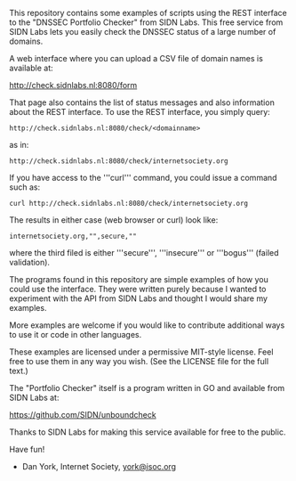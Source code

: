 This repository contains some examples of scripts using the REST interface to the
"DNSSEC Portfolio Checker" from SIDN Labs.  This free service from SIDN Labs lets
you easily check the DNSSEC status of a large number of domains.

A web interface where you can upload a CSV file of domain names is available at:

http://check.sidnlabs.nl:8080/form

That page also contains the list of status messages and also information about the
REST interface.  To use the REST interface, you simply query:

    http://check.sidnlabs.nl:8080/check/<domainname>

as in:

    http://check.sidnlabs.nl:8080/check/internetsociety.org

If you have access to the '''curl''' command, you could issue a command such as:

    curl http://check.sidnlabs.nl:8080/check/internetsociety.org

The results in either case (web browser or curl) look like:

    internetsociety.org,"",secure,""

where the third filed is either '''secure''', '''insecure''' or '''bogus''' (failed validation).

The programs found in this repository are simple examples of how you could use the
interface.  They were written purely because I wanted to experiment with the API
from SIDN Labs and thought I would share my examples.

More examples are welcome if you would like to contribute additional ways to use it
or code in other languages.

These examples are licensed under a permissive MIT-style license. Feel free to use
them in any way you wish. (See the LICENSE file for the full text.)

The "Portfolio Checker" itself is a program written in GO and available from SIDN Labs at:

https://github.com/SIDN/unboundcheck

Thanks to SIDN Labs for making this service available for free to the public.

Have fun!

- Dan York, Internet Society, york@isoc.org

